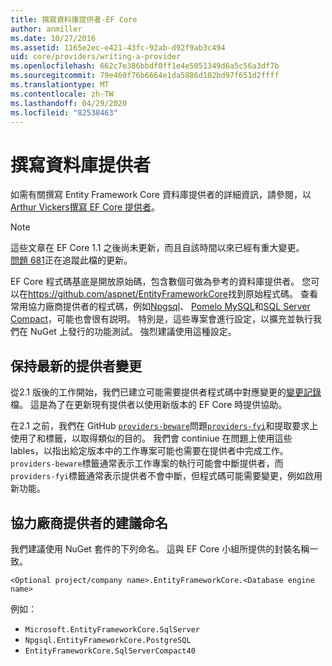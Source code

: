```yaml
---
title: 撰寫資料庫提供者-EF Core
author: anmiller
ms.date: 10/27/2016
ms.assetid: 1165e2ec-e421-43fc-92ab-d92f9ab3c494
uid: core/providers/writing-a-provider
ms.openlocfilehash: 662c7e386bbdf0ff1e4e5051349d6a5c56a3df7b
ms.sourcegitcommit: 79e460f76b6664e1da5886d102bd97f651d2ffff
ms.translationtype: MT
ms.contentlocale: zh-TW
ms.lasthandoff: 04/29/2020
ms.locfileid: "82538463"
---
```

# <a name="writing-a-database-provider"></a>撰寫資料庫提供者

如需有關撰寫 Entity Framework Core 資料庫提供者的詳細資訊，請參閱，以[Arthur Vickers](https://github.com/ajcvickers)[撰寫 EF Core 提供者](https://blog.oneunicorn.com/2016/11/11/so-you-want-to-write-an-ef-core-provider/)。

> [!NOTE]
> 這些文章在 EF Core 1.1 之後尚未更新，而且自該時間以來已經有重大變更。  
[問題 681](https://github.com/dotnet/EntityFramework.Docs/issues/681)正在追蹤此檔的更新。

EF Core 程式碼基底是開放原始碼，包含數個可做為參考的資料庫提供者。 您可以在<https://github.com/aspnet/EntityFrameworkCore>找到原始程式碼。 查看常用協力廠商提供者的程式碼，例如[Npgsql](https://github.com/npgsql/Npgsql.EntityFrameworkCore.PostgreSQL)、 [Pomelo MySQL](https://github.com/PomeloFoundation/Pomelo.EntityFrameworkCore.MySql)和[SQL Server Compact](https://github.com/ErikEJ/EntityFramework.SqlServerCompact)，可能也會很有説明。 特別是，這些專案會進行設定，以擴充並執行我們在 NuGet 上發行的功能測試。 強烈建議使用這種設定。

## <a name="keeping-up-to-date-with-provider-changes"></a>保持最新的提供者變更

從2.1 版後的工作開始，我們已建立可能需要提供者程式碼中對應變更的[變更記錄](provider-log.md)檔。 這是為了在更新現有提供者以使用新版本的 EF Core 時提供協助。

在2.1 之前，我們在 GitHub [`providers-beware`](https://github.com/aspnet/EntityFrameworkCore/labels/providers-beware)問題[`providers-fyi`](https://github.com/aspnet/EntityFrameworkCore/labels/providers-fyi)和提取要求上使用了和標籤，以取得類似的目的。 我們會 continiue 在問題上使用這些 lables，以指出給定版本中的工作專案可能也需要在提供者中完成工作。 `providers-beware`標籤通常表示工作專案的執行可能會中斷提供者，而`providers-fyi`標籤通常表示提供者不會中斷，但程式碼可能需要變更，例如啟用新功能。

## <a name="suggested-naming-of-third-party-providers"></a>協力廠商提供者的建議命名

我們建議使用 NuGet 套件的下列命名。 這與 EF Core 小組所提供的封裝名稱一致。

`<Optional project/company name>.EntityFrameworkCore.<Database engine name>`

例如：

* `Microsoft.EntityFrameworkCore.SqlServer`
* `Npgsql.EntityFrameworkCore.PostgreSQL`
* `EntityFrameworkCore.SqlServerCompact40`
